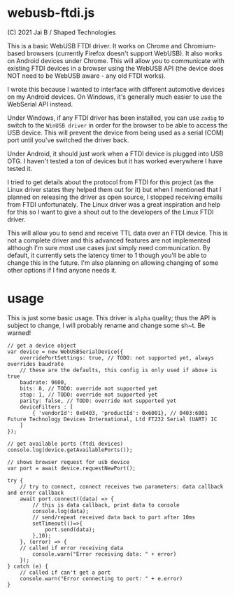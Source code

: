 # webusb-ftdi.js
(C) 2021 Jai B / Shaped Technologies

This is a basic WebUSB FTDI driver. It works on Chrome and Chromium-based browsers (currently Firefox doesn't support WebUSB). It also works on Android devices under Chrome. This will allow you to communicate with existing FTDI devices in a browser using the WebUSB API (the device does NOT need to be WebUSB aware - any old FTDI works).

I wrote this because I wanted to interface with different automotive devices on my Android devices. On Windows, it's generally much easier to use the WebSerial API instead.

Under Windows, if any FTDI driver has been installed, you can use `zadig` to switch to the `WinUSB driver` in order for the browser to be able to access the USB device. This will prevent the device from being used as a serial (COM) port until you've switched the driver back.

Under Android, it should just work when a FTDI device is plugged into USB OTG. I haven't tested a ton of devices but it has worked everywhere I have tested it.

I tried to get details about the protocol from FTDI for this project (as the Linux driver states they helped them out for it) but when I mentioned that I planned on releasing the driver as open source, I stopped receiving emails from FTDI unfortunately. The Linux driver was a great inspiration and help for this so I want to give a shout out to the developers of the Linux FTDI driver.

This will allow you to send and receive TTL data over an FTDI device. This is not a complete driver and this advanced features are not implemented although I'm sure most use cases just simply need communication. By default, it currently sets the latency timer to 1 though you'll be able to change this in the future. I'm also planning on allowing changing of some other options if I find anyone needs it.

# usage

This is just some basic usage. This driver is `alpha` quality; thus the API is subject to change, I will probably rename and change some sh~t. Be warned!

    // get a device object
    var device = new WebUSBSerialDevice({
        overridePortSettings: true, // TODO: not supported yet, always overrides baudrate
        // these are the defaults, this config is only used if above is true
        baudrate: 9600,
        bits: 8, // TODO: override not supported yet
        stop: 1, // TODO: override not supported yet
        parity: false, // TODO: override not supported yet
        deviceFilters : [
            { 'vendorId': 0x0403, 'productId': 0x6001}, // 0403:6001 Future Technology Devices International, Ltd FT232 Serial (UART) IC
        ]
    });
    
    // get available ports (ftdi devices)
    console.log(device.getAvailablePorts());
    
    // shows browser request for usb device
    var port = await device.requestNewPort();
    
    try {
        // try to connect, connect receives two parameters: data callback and error callback
        await port.connect((data) => {
            // this is data callback, print data to console
            console.log(data);
            // send/repeat received data back to port after 10ms
            setTimeout(()=>{
                port.send(data);
            },10);
        }, (error) => {
	    // called if error receiving data
            console.warn("Error receiving data: " + error)
        });
    } catch (e) {
        // called if can't get a port
        console.warn("Error connecting to port: " + e.error)
    }
    


